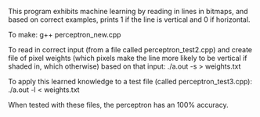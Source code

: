 This program exhibits machine learning by reading in lines in bitmaps, and based on correct examples,
prints 1 if the line is vertical and 0 if horizontal. 

To make:
g++ perceptron_new.cpp

To read in correct input (from a file called perceptron_test2.cpp)
and create file of pixel weights (which pixels make the line more likely to be
vertical if shaded in, which otherwise) based on that input:
./a.out -s > weights.txt

To apply this learned knowledge to a test file (called perceptron_test3.cpp):
./a.out -l < weights.txt

When tested with these files, the perceptron has an 100% accuracy.